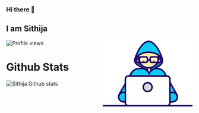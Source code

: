 ### Hi there 👋

## I am Sithija

<img align="right" src="https://github.com/RazorKenway/RazorKenway/raw/main/Developer.gif" style="max-width:100%;">

![Profile views](https://gpvc.arturio.dev/Sithijadewmina)
#   **Github Stats**
![Sithija Github stats](https://github-readme-stats.vercel.app/api?username=Sithijadewmina&show_icons=true&theme=tokyonight)
